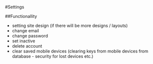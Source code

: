 #Settings

##Functionallity
- setting site design (if there will be more designs / layouts)
- change email
- change password
- set inactive
- delete account
- clear saved mobile devices (clearing keys from mobile devices from database - security for lost devices etc.)
